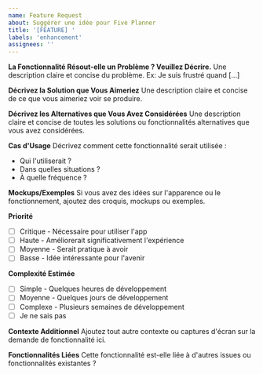 ```yaml
---
name: Feature Request
about: Suggérer une idée pour Five Planner
title: '[FEATURE] '
labels: 'enhancement'
assignees: ''
---
```


**La Fonctionnalité Résout-elle un Problème ? Veuillez Décrire.**
Une description claire et concise du problème. Ex: Je suis frustré quand [...]

**Décrivez la Solution que Vous Aimeriez**
Une description claire et concise de ce que vous aimeriez voir se produire.

**Décrivez les Alternatives que Vous Avez Considérées**
Une description claire et concise de toutes les solutions ou fonctionnalités alternatives que vous avez considérées.

**Cas d'Usage**
Décrivez comment cette fonctionnalité serait utilisée :
- Qui l'utiliserait ?
- Dans quelles situations ?
- À quelle fréquence ?

**Mockups/Exemples**
Si vous avez des idées sur l'apparence ou le fonctionnement, ajoutez des croquis, mockups ou exemples.

**Priorité**
- [ ] Critique - Nécessaire pour utiliser l'app
- [ ] Haute - Améliorerait significativement l'expérience
- [ ] Moyenne - Serait pratique à avoir
- [ ] Basse - Idée intéressante pour l'avenir

**Complexité Estimée**
- [ ] Simple - Quelques heures de développement
- [ ] Moyenne - Quelques jours de développement
- [ ] Complexe - Plusieurs semaines de développement
- [ ] Je ne sais pas

**Contexte Additionnel**
Ajoutez tout autre contexte ou captures d'écran sur la demande de fonctionnalité ici.

**Fonctionnalités Liées**
Cette fonctionnalité est-elle liée à d'autres issues ou fonctionnalités existantes ?
